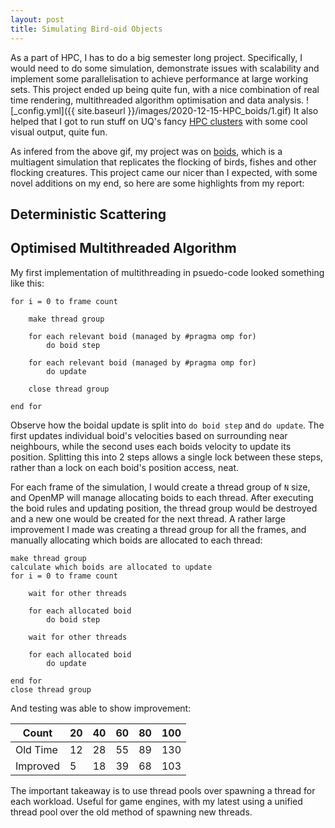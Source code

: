 ```yaml
---
layout: post
title: Simulating Bird-oid Objects
---
```


As a part of HPC, I has to do a big semester long project. Specifically, I would need to do some simulation, demonstrate issues with scalability and implement some parallelisation to achieve performance at large working sets. This project ended up being quite fun, with a nice combination of real time rendering, multithreaded algorithm optimisation and data analysis.
![_config.yml]({{ site.baseurl }}/images/2020-12-15-HPC_boids/1.gif)
It also helped that I got to run stuff on UQ's fancy [HPC clusters](https://research.smp.uq.edu.au/computing/getafix.html) with some cool visual output, quite fun. 

As infered from the above gif, my project was on [boids](https://www.red3d.com/cwr/boids/), which is a multiagent simulation that replicates the flocking of birds, fishes and other flocking creatures. This project came our nicer than I expected, with some novel additions on my end, so here are some highlights from my report:

## Deterministic Scattering

## Optimised Multithreaded Algorithm
My first implementation of multithreading in psuedo-code looked something like this:
```
for i = 0 to frame count

	make thread group
	
	for each relevant boid (managed by #pragma omp for)
		do boid step
	
	for each relevant boid (managed by #pragma omp for)
		do update
	
	close thread group
	
end for
```

Observe how the boidal update is split into `do boid step` and `do update`. The first updates individual boid's velocities based on surrounding near neighbours, while the second uses each boids velocity to update its position. Splitting this into 2 steps allows a single lock between these steps, rather than a lock on each boid's position access, neat.

For each frame of the simulation, I would create a thread group of `N` size, and OpenMP will manage allocating boids to each thread. After executing the boid rules and updating position, the thread group would be destroyed and a new one would be created for the next thread. A rather large improvement I made was creating a thread group for all the frames, and manually allocating which boids are allocated to each thread:

```
make thread group
calculate which boids are allocated to update
for i = 0 to frame count
	
	wait for other threads
	
	for each allocated boid
		do boid step
	
	wait for other threads	
	
	for each allocated boid
		do update
	
end for
close thread group
```

And testing was able to show improvement:

| Count         | 20  | 40  | 60  | 80  | 100 |
| ------------- |-----|-----|-----|-----|-----|
| Old Time      | 12  | 28  | 55  | 89  | 130 |
| Improved      | 5   | 18  | 39  | 68  | 103 |

The important takeaway is to use thread pools over spawning a thread for each workload. Useful for game engines, with my latest using a unified thread pool over the old method of spawning new threads.
